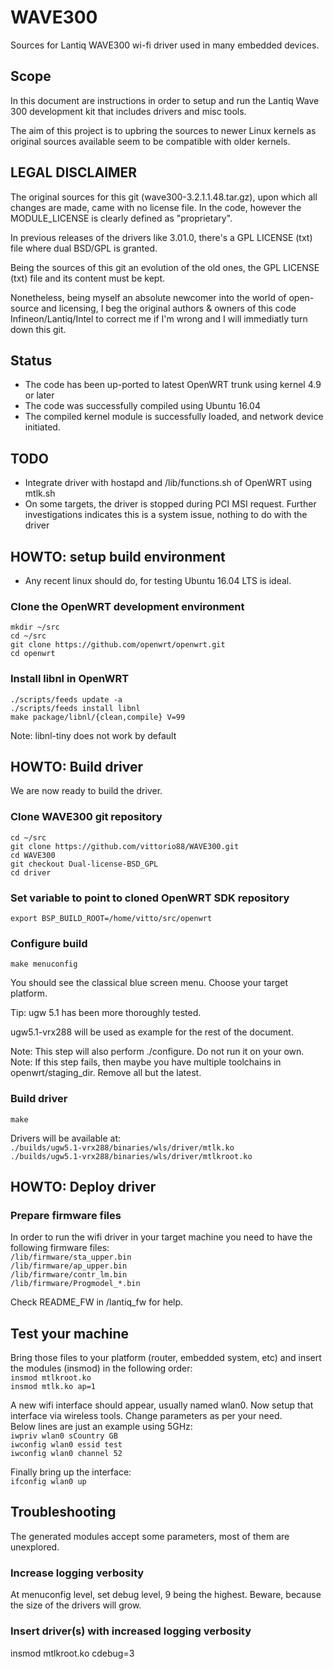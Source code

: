 # WAVE300
Sources for Lantiq WAVE300 wi-fi driver used in many embedded devices.

## Scope
In this document are instructions in order to setup and run
the Lantiq Wave 300 development kit that includes drivers and misc
tools.

The aim of this project is to upbring the sources to newer Linux kernels 
as original sources available seem to be compatible with older kernels.

## LEGAL DISCLAIMER
The original sources for this git (wave300-3.2.1.1.48.tar.gz), upon which 
all changes are made, came with no license file. In the code, however
the MODULE_LICENSE is clearly defined as "proprietary".

In previous releases of the drivers like 3.01.0, there's a GPL 
LICENSE (txt) file where dual BSD/GPL is granted.

Being the sources of this git an evolution of the old ones, 
the GPL LICENSE (txt) file and its content must be kept.

Nonetheless, being myself an absolute newcomer into the world of
open-source and licensing, I beg the original authors & owners of this 
code Infineon/Lantiq/Intel to correct me if I'm wrong and I will 
immediatly turn down this git.

## Status
- The code has been up-ported to latest OpenWRT trunk using kernel 4.9 or later
- The code was successfully compiled using Ubuntu 16.04
- The compiled kernel module is successfully loaded, and network device initiated.

## TODO
- Integrate driver with hostapd and /lib/functions.sh of OpenWRT using mtlk.sh
- On some targets, the driver is stopped during PCI MSI request. 
	Further investigations indicates this is a system issue, 
	nothing to do with the driver

## HOWTO: setup build environment
* Any recent linux should do, for testing Ubuntu 16.04 LTS is ideal.

### Clone the OpenWRT development environment
`mkdir ~/src`  
`cd ~/src`  
`git clone https://github.com/openwrt/openwrt.git`  
`cd openwrt`  

### Install libnl in OpenWRT
`./scripts/feeds update -a`  
`./scripts/feeds install libnl`  
`make package/libnl/{clean,compile} V=99`  

Note: libnl-tiny does not work by default

## HOWTO: Build driver
We are now ready to build the driver.

### Clone WAVE300 git repository
`cd ~/src`  
`git clone https://github.com/vittorio88/WAVE300.git`  
`cd WAVE300`  
`git checkout Dual-license-BSD_GPL`  
`cd driver`  

### Set variable to point to cloned OpenWRT SDK repository
`export BSP_BUILD_ROOT=/home/vitto/src/openwrt`  

### Configure build
`make menuconfig`  

You should see the classical blue screen menu.
Choose your target platform.

Tip: ugw 5.1 has been more thoroughly tested.  

ugw5.1-vrx288 will be used as example for the rest of the document.  

Note: This step will also perform ./configure. Do not run it on your own.
Note: If this step fails, then maybe you have multiple toolchains in openwrt/staging_dir. Remove all but the latest.

### Build driver
`make`  

Drivers will be available at:  
`./builds/ugw5.1-vrx288/binaries/wls/driver/mtlk.ko`  
`./builds/ugw5.1-vrx288/binaries/wls/driver/mtlkroot.ko`  


## HOWTO: Deploy driver

### Prepare firmware files
In order to run the wifi driver in your target machine
you need to have the following firmware files:  
`/lib/firmware/sta_upper.bin`  
`/lib/firmware/ap_upper.bin`  
`/lib/firmware/contr_lm.bin`  
`/lib/firmware/Progmodel_*.bin`  

Check README_FW in /lantiq_fw for help.

## Test your machine
Bring those files to your platform (router, embedded system, etc) and
insert the modules (insmod) in the following order:  
`insmod mtlkroot.ko`  
`insmod mtlk.ko ap=1`  

A new wifi interface should appear, usually named wlan0.
Now setup that interface via wireless tools. Change parameters as per your need.  
Below lines are just an example using 5GHz:  
`iwpriv wlan0 sCountry GB`  
`iwconfig wlan0 essid test`  
`iwconfig wlan0 channel 52`  

Finally bring up the interface:  
`ifconfig wlan0 up`  

## Troubleshooting
The generated modules accept some parameters, most of them are unexplored.

### Increase logging verbosity
At menuconfig level, set debug level, 9 being the highest.
Beware, because the size of the drivers will grow.

### Insert driver(s) with increased logging verbosity
insmod mtlkroot.ko cdebug=3

